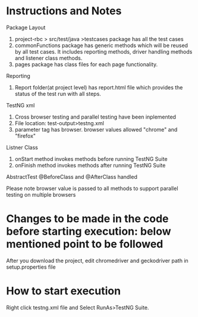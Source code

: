 # Instructions and Notes

Package Layout
1. project-rbc > src/test/java >testcases package has all the test cases
2. commonFunctions package has generic methods which will be reused by all test cases. It includes reporting methods, driver handling methods
and listener class methods.
3. pages package has class files for each page functionality.

Reporting
1. Report folder(at project level) has report.html file which provides the status of the test run with all steps.

TestNG xml
1. Cross browser testing and parallel testing have been inplemented
2. File location: test-output>testng.xml
3. parameter tag has browser. browser values allowed "chrome" and "firefox"

Listner Class
1. onStart method invokes methods before running TestNG Suite
2. onFinish method invokes methods after running TestNG Suite

AbstractTest
@BeforeClass and @AfterClass handled

Please note
browser value is passed to all methods to support parallel testing on multiple browsers

# Changes to be made in the code before starting execution: below mentioned point to be followed
After you download the project, edit chromedriver and geckodriver path in setup.properties file

# How to start execution
Right click testng.xml file and Select RunAs>TestNG Suite.